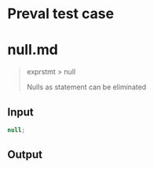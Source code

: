 # Preval test case

# null.md

> exprstmt > null
>
> Nulls as statement can be eliminated

## Input

`````js filename=intro
null;
`````

## Output

`````js filename=intro

`````
